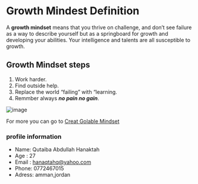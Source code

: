 # Growth Mindest Definition
A **growth mindset** means that you thrive on challenge, and don’t see failure as a way to describe yourself but as a springboard for growth and developing your abilities. Your intelligence and talents are all susceptible to growth.

## Growth Mindset steps
 1. Work harder.
 2. Find outside help.
 3. Replace the world “failing” with “learning.
 4. Remmber always ***no pain no gain***.

![image](https://cbmtraining.co.za/wp-content/uploads/2019/06/growth-vs-fixed-mindset.png)


For more you can go to [Creat Golable Mindset](https://onlinelibrary.wiley.com/doi/abs/10.1002/1520-6874(200003/04)42:2%3C187::AID-TIE4%3E3.0.CO;2-7)
### profile information
- Name: Qutaiba Abdullah Hanaktah
- Age : 27 
- Email : hanaqtahq@yahoo.com
- Phone: 0772467015
- Adress: amman,jordan

